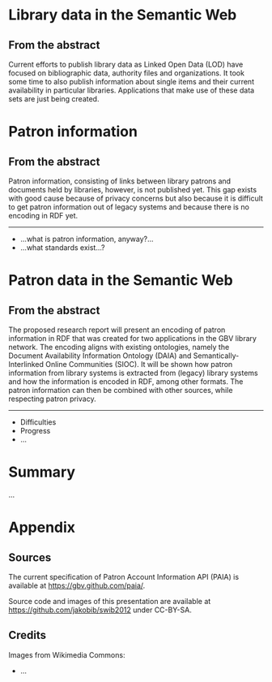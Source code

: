 # Library data in the Semantic Web

## From the abstract

Current efforts to publish library data as Linked Open Data (LOD) have focused
on bibliographic data, authority files and organizations. It took some time to
also publish information about single items and their current availability in
particular libraries. Applications that make use of these data sets are just
being created. 


# Patron information

## From the abstract

Patron information, consisting of links between library patrons and documents
held by libraries, however, is not published yet. This gap exists with good
cause because of privacy concerns but also because it is difficult to get
patron information out of legacy systems and because there is no encoding in
RDF yet. 

----

* ...what is patron information, anyway?...
* ...what standards exist...?


# Patron data in the Semantic Web

## From the abstract

The proposed research report will present an encoding of patron
information in RDF that was created for two applications in the GBV library
network. The encoding aligns with existing ontologies, namely the Document
Availability Information Ontology (DAIA) and Semantically-Interlinked Online
Communities (SIOC). It will be shown how patron information from library
systems is extracted from (legacy) library systems and how the information is
encoded in RDF, among other formats. The patron information can then be
combined with other sources, while respecting patron privacy.

----

* Difficulties
* Progress
* ...


# Summary

...

# Appendix

## Sources

The current specification of Patron Account Information API (PAIA) is available
at <https://gbv.github.com/paia/>.

Source code and images of this presentation are available at
<https://github.com/jakobib/swib2012> under CC-BY-SA.

## Credits

Images from Wikimedia Commons:

* ...
